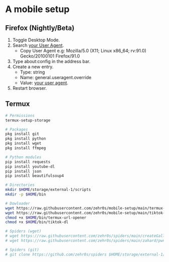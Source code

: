 # A mobile setup

## Firefox (Nightly/Beta)
1. Toggle Desktop Mode.
2. Search [your User Agent](https://duckduckgo.com/?q=my+user+agent&ia=answer).
    - Copy User Agent e.g: Mozilla/5.0 (X11; Linux x86_64; rv:91.0) Gecko/20100101 Firefox/91.0
3. Type about:config in the address bar.
4. Create a new entry.
    - Type: string
    - Name: general.useragent.override
    - Value: [your user agent](https://duckduckgo.com/?q=my+user+agent&ia=answer).
5. Restart browser.

## Termux
```bash
# Permissions
termux-setup-storage

# Packages
pkg install git
pkg install python
pkg install wget
pkg install ffmpeg

# Python modules
pip install requests
pip install youtube-dl
pip install json
pip install beautifulsoup4

# Directories
mkdir $HOME/storage/external-1/scripts
mkdir -p $HOME/bin

# Dowloader
wget https://raw.githubusercontent.com/zehr0s/mobile-setup/main/termux-url-opener -O $HOME/bin/termux-url-opener
wget https://raw.githubusercontent.com/zehr0s/mobile-setup/main/tiktok-dl -O $HOME/bin/tiktok-dl
chmod +x $HOME/bin/termux-url-opener
chmod +x $HOME/bin/tiktok-dl

# Spiders (wget)
# wget https://raw.githubusercontent.com/zehr0s/spiders/main/createGallery -O $HOME/storage/external-1/scripts/createGallery.py
# wget https://raw.githubusercontent.com/zehr0s/spiders/main/zahard/pwnWindBreaker -O $HOME/storage/external-1/scripts/pwnWindBreaker.py

# Spiders (git)
# git clone https://github.com/zehr0s/spiders $HOME/storage/external-1/scripts/spiders
```
